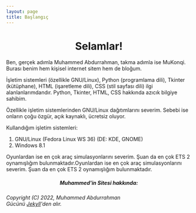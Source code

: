 ```yaml
---
layout: page
title: Başlangıç
---
```

<h1 align="center">Selamlar!</h1>

Ben, gerçek adımla Muhammed Abdurrahman, takma adımla ise MuKonqi. Burası benim hem kişisel internet sitem hem de bloğum.

İşletim sistemleri (özellikle GNU/Linux), Python (programlama dili), Tkinter (kütüphane), HTML (işaretleme dili), CSS (stil sayfası dili) ilgi alanlanlarımdandır. Python, Tkinter, HTML, CSS hakkında azıcık bilgiye sahibim.

Özellikle işletim sistemlerinden GNU/Linux dağıtımlarını severim. Sebebi ise onların çoğu özgür, açık kaynaklı, ücretsiz oluyor.

Kullandığım işletim sistemleri:
1. GNU/Linux (Fedora Linux WS 36) (DE: KDE, GNOME)
2. Windows 8.1

Oyunlardan ise en çok araç simulasyonlarını severim. Şuan da en çok ETS 2 oynamışlığım bulunmaktadır.Oyunlardan ise en çok araç simulasyonlarını severim. Şuan da en çok ETS 2 oynamışlığım bulunmaktadır.

<h5 align="center" id="id03">Muhammed'in Sitesi hakkında:</h5>
<h6>Copyright (C) 2022, Muhammed Abdurrahman<br />Gücünü <a href="https://jekyllrb.com">Jekyll</a>'den alır.</h6>